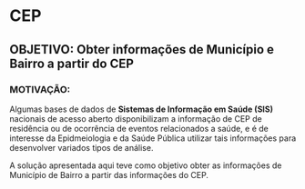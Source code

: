 # CEP

## OBJETIVO: Obter informações de Município e Bairro a partir do CEP

### MOTIVAÇÃO:
Algumas bases de dados de **Sistemas de Informação em Saúde (SIS)** nacionais de acesso aberto disponibilizam a informação de CEP de residência ou de ocorrência de eventos relacionados a saúde, e é de interesse da Epidmeiologia e da Saúde Pública utilizar tais informações para desenvolver variados tipos de análise.

A solução apresentada aqui teve como objetivo obter as informações de Município de Bairro a partir das informações do CEP.
